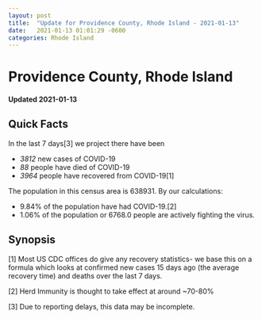 ```yaml
---
layout: post
title:  "Update for Providence County, Rhode Island - 2021-01-13"
date:   2021-01-13 01:01:29 -0600
categories: Rhode Island
---
```


# Providence County, Rhode Island
#### Updated 2021-01-13

## Quick Facts

In the last 7 days[3] we project there have been
- *3812* new cases of COVID-19
- *88* people have died of COVID-19
- *3964* people have recovered from COVID-19[1]

The population in this census area is 638931. By our calculations:
- 9.84% of the population have had COVID-19.[2]
- 1.06% of the population or 6768.0 people are actively fighting the virus.

## Synopsis




[1] Most US CDC offices do give any recovery statistics- we base this on a formula which looks at confirmed new cases
15 days ago (the average recovery time) and deaths over the last 7 days.

[2] Herd Immunity is thought to take effect at around ~70-80%

[3] Due to reporting delays, this data may be incomplete.
 
    